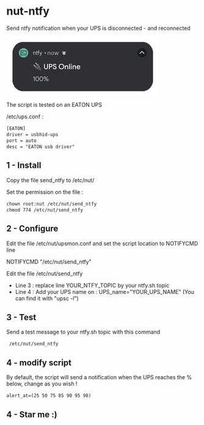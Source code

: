 # nut-ntfy
Send ntfy notification when your UPS is disconnected - and reconnected

![screenshot](nut_ntfy.png)

The script is tested on an EATON UPS

/etc/ups.conf :
```console
[EATON]
driver = usbhid-ups
port = auto
desc = "EATON usb driver"
```


## 1 - Install
Copy the file send_ntfy to /etc/nut/

Set the permission on the file :
```console
chown root:nut /etc/nut/send_ntfy
chmod 774 /etc/nut/send_ntfy
 ```

## 2 - Configure
Edit the file /etc/nut/upsmon.conf and set the script location to NOTIFYCMD line

NOTIFYCMD "/etc/nut/send_ntfy"

Edit the file /etc/nut/send_ntfy

- Line 3 : replace line YOUR_NTFY_TOPIC by your ntfy.sh topic
- Line 4 : Add your UPS name on : UPS_name="YOUR_UPS_NAME" (You can find it with "upsc -l")



## 3 - Test
Send a test message to your ntfy.sh topic with this command
```console
 /etc/nut/send_ntfy
```

## 4 - modify script
By default, the script will send a notification when the UPS reaches the % below, change as you wish !
```console
alert_at=(25 50 75 85 90 95 98)
```

## 4 - Star me :)
